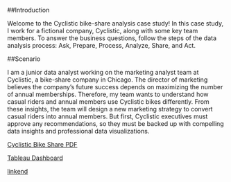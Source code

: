 ##Introduction 

Welcome to the Cyclistic bike-share analysis case study! In this case study, I work for a fictional company, Cyclistic, along with some key team members. To answer the business questions, follow the steps of the data analysis process: Ask, Prepare, Process, Analyze, Share, and Act. 

##Scenario 

I am a junior data analyst working on the marketing analyst team at Cyclistic, a bike-share company in Chicago. The director of marketing believes the company’s future success depends on maximizing the number of annual memberships. Therefore, my team wants to understand how casual riders and annual members use Cyclistic bikes differently. From these insights, the team will design a new marketing strategy to convert casual riders into annual members. But first, Cyclistic executives must approve any recommendations, so they must be backed up with compelling data insights and professional data visualizations.

[Cyclistic Bike Share PDF](https://1drv.ms/b/s!AjyLUq7ShtSnq1vGqNQh-kAjK8sB?e=Iprby4)


[Tableau Dashboard](https://public.tableau.com/views/CyclisticBikeShareProject_17086262203330/Dashboard1?:language=en-US&:sid=&:display_count=n&:origin=viz_share_link)


[linkend](https://www.linkedin.com/in/troy-edmonds-aa107b26a/)
